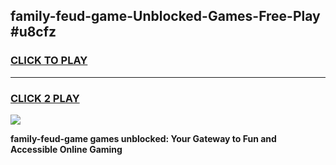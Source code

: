 
## family-feud-game-Unblocked-Games-Free-Play #u8cfz
<h3>
<a href="https://us.freeplayer.one?title=family-feud-game&ref=9M">CLICK TO PLAY</a></h3>
<hr>

<h3>
<a href="https://us.freeplayer.one?title=family-feud-game&ref=9M">CLICK 2 PLAY</a>
  
</h3>

<a href="https://us.freeplayer.one?title=family-feud-game&ref=9M"><img src="https://clearcache.store/games.png"></a>


**family-feud-game games unblocked: Your Gateway to Fun and Accessible Online Gaming**
